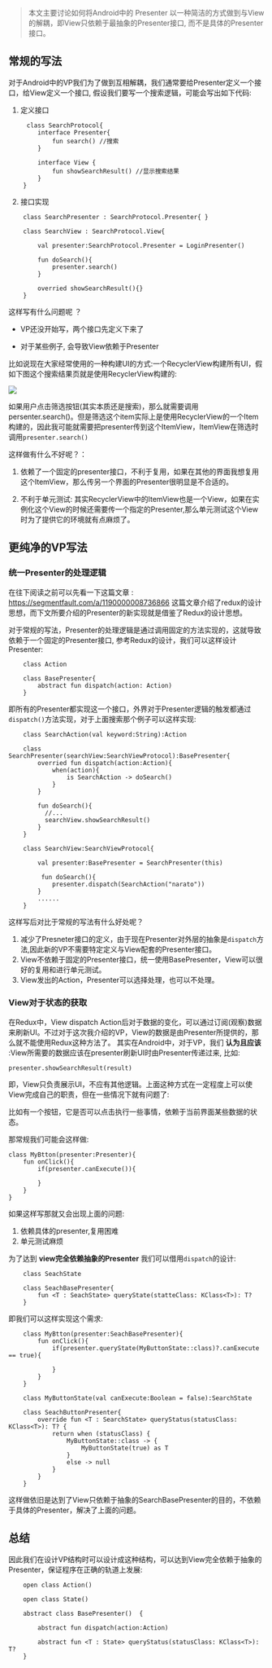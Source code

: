 
>本文主要讨论如何将Android中的 Presenter 以一种简洁的方式做到与View的解耦，即View只依赖于最抽象的Presenter接口, 而不是具体的Presenter接口。

## 常规的写法

对于Android中的VP我们为了做到互相解耦，我们通常要给Presenter定义一个接口，给View定义一个接口, 假设我们要写一个搜索逻辑，可能会写出如下代码:

1. 定义接口
```
     class SearchProtocol{
        interface Presenter{
            fun search() //搜索
        }    

        interface View {
            fun showSearchResult() //显示搜索结果
        }
    }
```
2. 接口实现 
```
    class SearchPresenter : SearchProtocol.Presenter{ }

    class SearchView : SearchProtocol.View{

        val presenter:SearchProtocol.Presenter = LoginPresenter()

        fun doSearch(){
            presenter.search()
        }

        overried showSearchResult(){}
    }
```
这样写有什么问题呢 ？

- VP还没开始写，两个接口先定义下来了

- 对于某些例子, 会导致View依赖于Presenter

比如说现在大家经常使用的一种构建UI的方式:一个RecyclerView构建所有UI，假如下图这个搜索结果页就是使用RecyclerView构建的:

![](https://upload-images.jianshu.io/upload_images/2934684-94707585f9ece32e.png?imageMogr2/auto-orient/strip%7CimageView2/2/w/1240)

如果用户点击筛选按钮(其实本质还是搜索)，那么就需要调用 persenter.search()。但是筛选这个item实际上是使用RecyclerView的一个Item构建的，因此我可能就需要把presenter传到这个ItemView，ItemView在筛选时调用`presenter.search()`

这样做有什么不好呢？：

1. 依赖了一个固定的presenter接口，不利于复用，如果在其他的界面我想复用这个ItemView，那么传另一个界面的Presenter很明显是不合适的。

2. 不利于单元测试: 其实RecyclerView中的ItemView也是一个View，如果在实例化这个View的时候还需要传一个指定的Presenter,那么单元测试这个View时为了提供它的环境就有点麻烦了。

## 更纯净的VP写法

### 统一Presenter的处理逻辑

在往下阅读之前可以先看一下这篇文章 : https://segmentfault.com/a/1190000008736866
这篇文章介绍了redux的设计思想，而下文所要介绍的Presenter的新实现就是借鉴了Redux的设计思想。

对于常规的写法，Presenter的处理逻辑是通过调用固定的方法实现的，这就导致依赖于一个固定的Presenter接口, 参考Redux的设计，我们可以这样设计Presenter:
```
    class Action

    class BasePresenter{
        abstract fun dispatch(action: Action)
    }
```
即所有的Presenter都实现这一个接口，外界对于Presenter逻辑的触发都通过`dispatch()`方法实现，对于上面搜索那个例子可以这样实现:
```
    class SearchAction(val keyword:String):Action

    class SearchPresenter(searchView:SearchViewProtocol):BasePresenter{
        overried fun dispatch(action:Action){
            when(action){
                is SearchAction -> doSearch()
            }
        }

        fun doSearch(){
          //...
          searchView.showSearchResult()
        }
    }

    class SearchView:SearchViewProtocol{

        val presenter:BasePresenter = SearchPresenter(this)

         fun doSearch(){
            presenter.dispatch(SearchAction("narato"))
        }
        ......
    }
```

这样写后对比于常规的写法有什么好处呢？

1. 减少了Presneter接口的定义，由于现在Presenter对外层的抽象是`dispatch`方法,因此新的VP不需要特定定义与View配套的Presenter接口。
2. View不依赖于固定的Presenter接口，统一使用BasePresenter，View可以很好的复用和进行单元测试。
3. View发出的Action，Presenter可以选择处理，也可以不处理。

### View对于状态的获取

在Redux中，View dispatch Action后对于数据的变化，可以通过订阅(观察)数据来刷新UI。不过对于这次我介绍的VP，View的数据是由Presenter所提供的，那么就不能使用Redux这种方法了。
其实在Android中，对于VP，我们 **认为且应该** :View所需要的数据应该在presenter刷新UI时由Presenter传递过来, 比如:

    presenter.showSearchResult(result)

即，View只负责展示UI，不应有其他逻辑。上面这种方式在一定程度上可以使View完成自己的职责，但在一些情况下就有问题了:

比如有一个按钮，它是否可以点击执行一些事情，依赖于当前界面某些数据的状态。

那常规我们可能会这样做:

    class MyBtton(presenter:Presenter){
        fun onClick(){
            if(presenter.canExecute()){

            }
        }
    }

如果这样写那就又会出现上面的问题:

1. 依赖具体的presenter,复用困难
2. 单元测试麻烦

为了达到 **view完全依赖抽象的Presenter** 我们可以借用`dispatch`的设计:
```
    class SeachState

    class SeachBasePresenter{
        fun <T : SeachState> queryState(statteClass: KClass<T>): T?
    }
```
即我们可以这样实现这个需求:
```
    class MyBtton(presenter:SeachBasePresenter){
        fun onClick(){
            if(presenter.queryState(MyButtonState::class)?.canExecute == true){

            }
        }
    }

    class MyButtonState(val canExecute:Boolean = false):SearchState

    class SeachButtonPresenter{
        override fun <T : SearchState> queryStatus(statusClass: KClass<T>): T? {
            return when (statusClass) {
                MyButtonState::class -> {
                    MyButtonState(true) as T
                }
                else -> null
            }
        }
    }
```
这样做依旧是达到了View只依赖于抽象的SearchBasePresenter的目的，不依赖于具体的Presenter，解决了上面的问题。

## 总结

因此我们在设计VP结构时可以设计成这种结构，可以达到View完全依赖于抽象的Presenter，保证程序在正确的轨道上发展:
```
    open class Action()

    open class State()

    abstract class BasePresenter()  {

        abstract fun dispatch(action:Action)

        abstract fun <T : State> queryStatus(statusClass: KClass<T>): T?
    }
```














